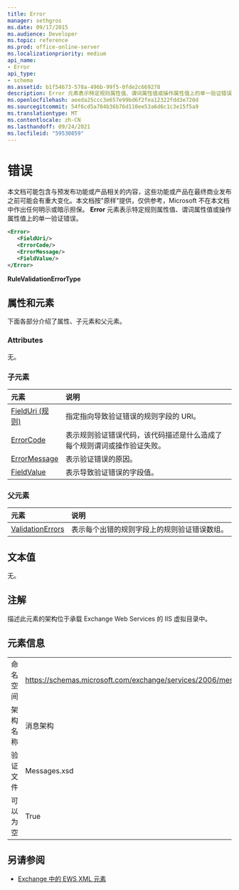 ```yaml
---
title: Error
manager: sethgros
ms.date: 09/17/2015
ms.audience: Developer
ms.topic: reference
ms.prod: office-online-server
ms.localizationpriority: medium
api_name:
- Error
api_type:
- schema
ms.assetid: b1f54673-578a-496b-99f5-0fde2c669278
description: Error 元素表示特定规则属性值、谓词属性值或操作属性值上的单一验证错误。
ms.openlocfilehash: aeeda25ccc3e657e99bd6f2fea12322fdd3e720d
ms.sourcegitcommit: 54f6cd5a704b36b76d110ee53a6d6c1c3e15f5a9
ms.translationtype: MT
ms.contentlocale: zh-CN
ms.lasthandoff: 09/24/2021
ms.locfileid: "59530859"
---
```

# <a name="error"></a>错误

本文档可能包含与预发布功能或产品相关的内容，这些功能或产品在最终商业发布之前可能会有重大变化。本文档按"原样"提供，仅供参考，Microsoft 不在本文档中作出任何明示或暗示担保。 **Error** 元素表示特定规则属性值、谓词属性值或操作属性值上的单一验证错误。 
  
```XML
<Error>
   <FieldUri/>
   <ErrorCode/>
   <ErrorMessage/>
   <FieldValue/>
</Error>
```

 **RuleValidationErrorType**
## <a name="attributes-and-elements"></a>属性和元素

下面各部分介绍了属性、子元素和父元素。
  
### <a name="attributes"></a>Attributes

无。
  
### <a name="child-elements"></a>子元素

|**元素**|**说明**|
|:-----|:-----|
|[FieldUri (规则)](fielduri-rule.md) <br/> |指定指向导致验证错误的规则字段的 URI。  <br/> |
|[ErrorCode](errorcode.md) <br/> |表示规则验证错误代码，该代码描述是什么造成了每个规则谓词或操作验证失败。  <br/> |
|[ErrorMessage](errormessage.md) <br/> |表示验证错误的原因。  <br/> |
|[FieldValue](fieldvalue.md) <br/> |表示导致验证错误的字段值。  <br/> |
   
### <a name="parent-elements"></a>父元素

|**元素**|**说明**|
|:-----|:-----|
|[ValidationErrors](validationerrors.md) <br/> |表示每个出错的规则字段上的规则验证错误数组。  <br/> |
   
## <a name="text-value"></a>文本值

无。
  
## <a name="remarks"></a>注解

描述此元素的架构位于承载 Exchange Web Services 的 IIS 虚拟目录中。
  
## <a name="element-information"></a>元素信息

|||
|:-----|:-----|
|命名空间  <br/> |https://schemas.microsoft.com/exchange/services/2006/messages  <br/> |
|架构名称  <br/> |消息架构  <br/> |
|验证文件  <br/> |Messages.xsd  <br/> |
|可以为空  <br/> |True  <br/> |
   
## <a name="see-also"></a>另请参阅



- [Exchange 中的 EWS XML 元素](ews-xml-elements-in-exchange.md)

